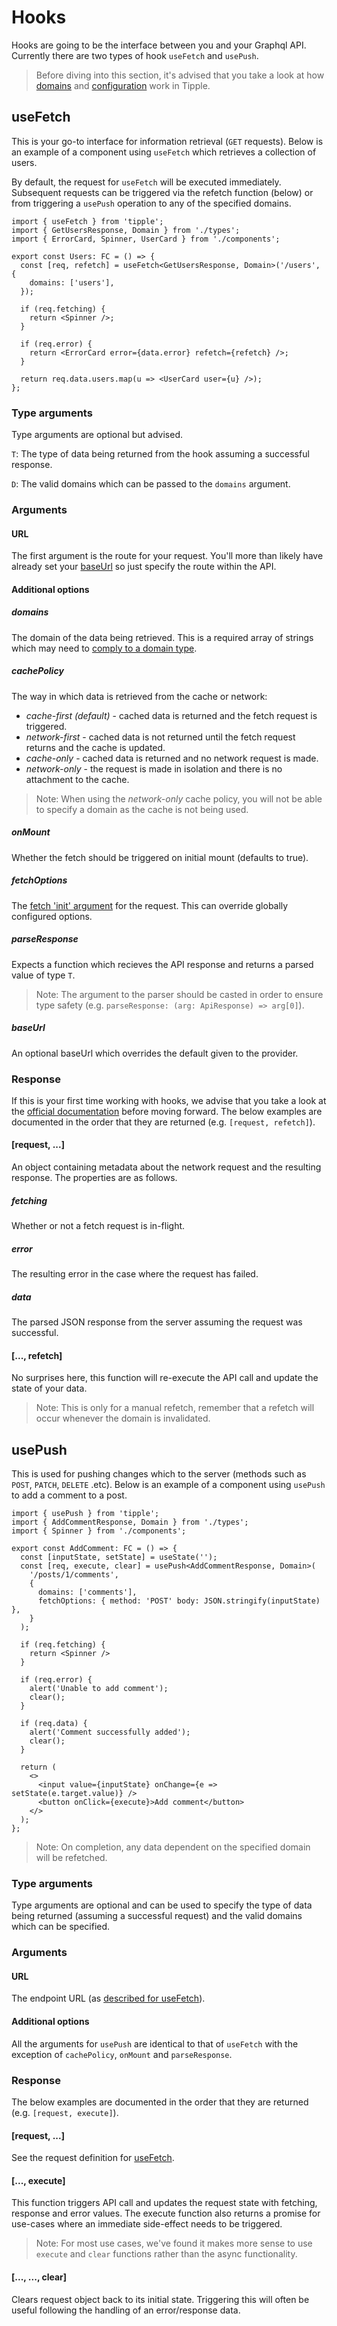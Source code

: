 # Hooks

Hooks are going to be the interface between you and your Graphql API. Currently there are two types of hook `useFetch` and `usePush`.

> Before diving into this section, it's advised that you take a look at how [domains](./Domains.md) and [configuration](./Configuration.md) work in Tipple.

## useFetch

This is your go-to interface for information retrieval (`GET` requests). Below is an example of a component using `useFetch` which retrieves a collection of users.

By default, the request for `useFetch` will be executed immediately. Subsequent requests can be triggered via the refetch function (below) or from triggering a `usePush` operation to any of the specified domains.

```tsx
import { useFetch } from 'tipple';
import { GetUsersResponse, Domain } from './types';
import { ErrorCard, Spinner, UserCard } from './components';

export const Users: FC = () => {
  const [req, refetch] = useFetch<GetUsersResponse, Domain>('/users', {
    domains: ['users'],
  });

  if (req.fetching) {
    return <Spinner />;
  }

  if (req.error) {
    return <ErrorCard error={data.error} refetch={refetch} />;
  }

  return req.data.users.map(u => <UserCard user={u} />);
};
```

### Type arguments

Type arguments are optional but advised.

`T`: The type of data being returned from the hook assuming a successful response.

`D`: The valid domains which can be passed to the `domains` argument.

### Arguments

#### URL

The first argument is the route for your request. You'll more than likely have already set your [baseUrl](./Configuration.md#baseurl) so just specify the route within the API.

#### Additional options

##### domains

The domain of the data being retrieved. This is a required array of strings which may need to [comply to a domain type](#type-arguments).

##### cachePolicy

The way in which data is retrieved from the cache or network:

- _cache-first (default)_ - cached data is returned and the fetch request is triggered.
- _network-first_ - cached data is not returned until the fetch request returns and the cache is updated.
- _cache-only_ - cached data is returned and no network request is made.
- _network-only_ - the request is made in isolation and there is no attachment to the cache.

> Note: When using the _network-only_ cache policy, you will not be able to specify a domain as the cache is not being used.

##### onMount

Whether the fetch should be triggered on initial mount (defaults to true).

##### fetchOptions

The [fetch 'init' argument](https://developer.mozilla.org/en-US/docs/Web/API/WindowOrWorkerGlobalScope/fetch) for the request. This can override globally configured options.

##### parseResponse

Expects a function which recieves the API response and returns a parsed value of type `T`.

> Note: The argument to the parser should be casted in order to ensure type safety (e.g. `parseResponse: (arg: ApiResponse) => arg[0]`).

##### baseUrl

An optional baseUrl which overrides the default given to the provider.

### Response

If this is your first time working with hooks, we advise that you take a look at the [official documentation](https://reactjs.org/docs/hooks-state.html) before moving forward. The below examples are documented in the order that they are returned (e.g. `[request, refetch]`).

#### [request, ...]

An object containing metadata about the network request and the resulting response. The properties are as follows.

##### fetching

Whether or not a fetch request is in-flight.

##### error

The resulting error in the case where the request has failed.

##### data

The parsed JSON response from the server assuming the request was successful.

#### [..., refetch]

No surprises here, this function will re-execute the API call and update the state of your data.

> Note: This is only for a manual refetch, remember that a refetch will occur whenever the domain is invalidated.

## usePush

This is used for pushing changes which to the server (methods such as `POST`, `PATCH`, `DELETE` .etc). Below is an example of a component using `usePush` to add a comment to a post.

```tsx
import { usePush } from 'tipple';
import { AddCommentResponse, Domain } from './types';
import { Spinner } from './components';

export const AddComment: FC = () => {
  const [inputState, setState] = useState('');
  const [req, execute, clear] = usePush<AddCommentResponse, Domain>(
    '/posts/1/comments',
    {
      domains: ['comments'],
      fetchOptions: { method: 'POST' body: JSON.stringify(inputState) },
    }
  );

  if (req.fetching) {
    return <Spinner />
  }

  if (req.error) {
    alert('Unable to add comment');
    clear();
  }

  if (req.data) {
    alert('Comment successfully added');
    clear();
  }

  return (
    <>
      <input value={inputState} onChange={e => setState(e.target.value)} />
      <button onClick={execute}>Add comment</button>
    </>
  );
};
```

> Note: On completion, any data dependent on the specified domain will be refetched.

### Type arguments

Type arguments are optional and can be used to specify the type of data being returned (assuming a successful request) and the valid domains which can be specified.

### Arguments

#### URL

The endpoint URL (as [described for useFetch](#Arguments)).

#### Additional options

All the arguments for `usePush` are identical to that of `useFetch` with the exception of `cachePolicy`, `onMount` and `parseResponse`.

### Response

The below examples are documented in the order that they are returned (e.g. `[request, execute]`).

#### [request, ...]

See the request definition for [useFetch](#Response).

#### [..., execute]

This function triggers API call and updates the request state with fetching, response and error values. The execute function also returns a promise for use-cases where an immediate side-effect needs to be triggered.

> Note: For most use cases, we've found it makes more sense to use `execute` and `clear` functions rather than the async functionality.

#### [..., ..., clear]

Clears request object back to its initial state. Triggering this will often be useful following the handling of an error/response data.
